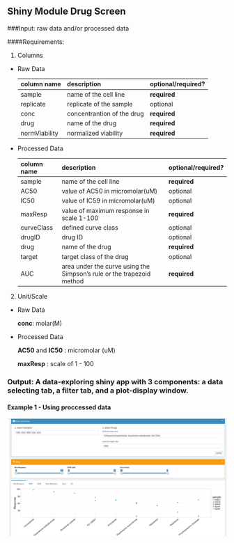 ## Shiny Module Drug Screen
###Input: raw data and/or processed data

####Requirements:

1. Columns

  * Raw Data

    | column name | description | optional/required? |
    |---|---|---|
    | sample | name of the cell line | **required** |
    | replicate | replicate of the sample | optional |
    | conc | concentrantion of the drug | **required**|
    | drug |  name of the drug | **required** |
    | normViability |  normalized viability | **required** |

  * Processed Data

    | column name | description | optional/required? |
    |---|---|---|
    | sample | name of the cell line | **required** |
    | AC50 | value of AC50 in micromolar(uM) | optional |
    | IC50 | value of IC59 in micromolar(uM) | optional |
    | maxResp | value of maximum response in scale 1-100 | **required** |
    | curveClass | defined curve class | optional |
    | drugID | drug ID | optional |
    | drug | name of the drug| **required** |
    | target | target class of the drug | optional |
    | AUC | area under the curve using the Simpson’s rule or the trapezoid method| **required** |

2. Unit/Scale

  * Raw Data
    
      **conc**: molar(M)

  * Processed Data

      **AC50** and **IC50** : micromolar (uM) 

      **maxResp** : scale of 1 - 100



### Output: A data-exploring shiny app	with 3 components: a data selecting tab, a filter tab, and a plot-display window. 

#### Example 1 - Using proccessed data
![alt text](../img/ds_example1_1.png "Example 1")



